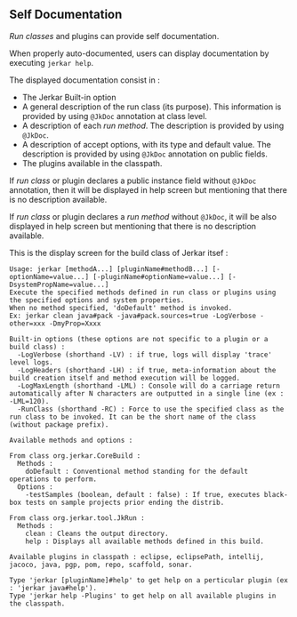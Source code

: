 ## Self Documentation

_Run classes_ and plugins can provide self documentation.

When properly auto-documented, users can display documentation by executing `jerkar help`.

The displayed documentation consist in :
- The Jerkar Built-in option
- A general description of the run class (its purpose). This information is provided by using `@JkDoc` annotation at class level.
- A description of each _run method_. The description is provided by using `@JkDoc`.
- A description of accept options, with its type and default value. The description is provided by using `@JkDoc` annotation on public fields.
- The plugins available in the classpath.

If _run class_ or plugin declares a public instance field without `@JkDoc` annotation, then it will be displayed in help screen but mentioning that there is no description available.

If _run class_ or plugin declares a _run method_ without `@JkDoc`, it will be also displayed in help screen but mentioning that there is no description available.

 This is the display screen for the build class of Jerkar itsef :
 
 ```
 Usage: jerkar [methodA...] [pluginName#methodB...] [-optionName=value...] [-pluginName#optionName=value...] [-DsystemPropName=value...]
 Execute the specified methods defined in run class or plugins using the specified options and system properties.
 When no method specified, 'doDefault' method is invoked.
 Ex: jerkar clean java#pack -java#pack.sources=true -LogVerbose -other=xxx -DmyProp=Xxxx
 
 Built-in options (these options are not specific to a plugin or a build class) :
   -LogVerbose (shorthand -LV) : if true, logs will display 'trace' level logs.
   -LogHeaders (shorthand -LH) : if true, meta-information about the build creation itself and method execution will be logged.
   -LogMaxLength (shorthand -LML) : Console will do a carriage return automatically after N characters are outputted in a single line (ex : -LML=120).
   -RunClass (shorthand -RC) : Force to use the specified class as the run class to be invoked. It can be the short name of the class (without package prefix).
 
 Available methods and options :
 
 From class org.jerkar.CoreBuild :
   Methods :
     doDefault : Conventional method standing for the default operations to perform.
   Options :
     -testSamples (boolean, default : false) : If true, executes black-box tests on sample projects prior ending the distrib.
 
 From class org.jerkar.tool.JkRun :
   Methods :
     clean : Cleans the output directory.
     help : Displays all available methods defined in this build.
 
 Available plugins in classpath : eclipse, eclipsePath, intellij, jacoco, java, pgp, pom, repo, scaffold, sonar.
 
 Type 'jerkar [pluginName]#help' to get help on a perticular plugin (ex : 'jerkar java#help').
 Type 'jerkar help -Plugins' to get help on all available plugins in the classpath.

 ```
 